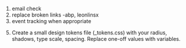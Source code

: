 1. email check
2. replace broken links -abp, leonlinsx
3. event tracking when appropriate
<!-- 4. change images to png -->
5. Create a small design tokens file (_tokens.css) with your radius, shadows, type scale, spacing.
Replace one-off values with variables.